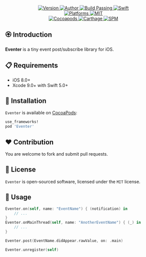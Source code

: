 
<p align="center">
  <!-- <img src="./Assets/Eventer.png" alt="Eventer"> -->
  <br/><a href="https://cocoapods.org/pods/Eventer">
  <img alt="Version" src="https://img.shields.io/badge/version-1.2.0-brightgreen.svg">
  <img alt="Author" src="https://img.shields.io/badge/author-Meniny-blue.svg">
  <img alt="Build Passing" src="https://img.shields.io/badge/build-passing-brightgreen.svg">
  <img alt="Swift" src="https://img.shields.io/badge/swift-5.0%2B-orange.svg">
  <br/>
  <img alt="Platforms" src="https://img.shields.io/badge/platform-iOS-lightgrey.svg">
  <img alt="MIT" src="https://img.shields.io/badge/license-MIT-blue.svg">
  <br/>
  <img alt="Cocoapods" src="https://img.shields.io/badge/cocoapods-compatible-brightgreen.svg">
  <img alt="Carthage" src="https://img.shields.io/badge/carthage-working%20on-red.svg">
  <img alt="SPM" src="https://img.shields.io/badge/swift%20package%20manager-compatible-brightgreen.svg">
  </a>
</p>

## 🏵 Introduction

**Eventer** is a tiny event post/subscribe library for iOS.

## 📋 Requirements

- iOS 8.0+
- Xcode 9.0+ with Swift 5.0+

## 📲 Installation

`Eventer` is available on [CocoaPods](https://cocoapods.org):

```ruby
use_frameworks!
pod 'Eventer'
```

## ❤️ Contribution

You are welcome to fork and submit pull requests.

## 🔖 License

`Eventer` is open-sourced software, licensed under the `MIT` license.

## 💫 Usage

```swift
Eventer.on(self, name: "EventName") { (notification) in
    // ...
}
Eventer.onMainThread(self, name: "AnotherEventName") { (_) in
    // ...
}
```

```swift
Eventer.post(EventName.didAppear.rawValue, on: .main)
```

```swift
Eventer.unregister(self)
```
